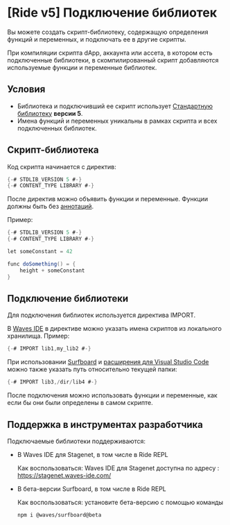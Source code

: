 # [Ride v5] Подключение библиотек

Вы можете создать скрипт-библиотеку, содержащую определения функций и переменных, и подключать ее в другие скрипты.

При компиляции скрипта dApp, аккаунта или ассета, в котором есть подключенные библиотеки, в скомпилированный скрипт добавляются используемые функции и переменные библиотек.

## Условия

* Библиотека и подключивший ее скрипт использует [Стандартную библиотеку](/ru/ride/script/standard-library) **версии 5**.
* Имена функций и переменных уникальны в рамках скрипта и всех подключенных библиотек.

## Скрипт-библиотека

Код скрипта начинается с директив:

```scala
{-# STDLIB_VERSION 5 #-}
{-# CONTENT_TYPE LIBRARY #-}
```

После директив можно объявить функции и переменные. Функции должны быть без [аннотаций](/ru/ride/functions/annotations).

Пример:

```scala
{-# STDLIB_VERSION 5 #-}
{-# CONTENT_TYPE LIBRARY #-}

let someConstant = 42

func doSomething() = {
    height + someConstant
}
```

## Подключение библиотеки

Для подключения библиотек используется директива IMPORT.

В [Waves IDE](/ru/building-apps/smart-contracts/tools/waves-ide) в директиве можно указать имена скриптов из локального хранилища. Пример:

```scala
{-# IMPORT lib1,my_lib2 #-}
```

При использовании [Surfboard](/ru/building-apps/smart-contracts/tools/surfboard) и [расширения для Visual Studio Code](/ru/building-apps/smart-contracts/tools/ride-vscode) можно также указать путь относительно текущей папки:

```scala
{-# IMPORT lib3,/dir/lib4 #-}
```

После подключения можно использовать функции и переменные, как если бы они были определены в самом скрипте.

## Поддержка в инструментах разработчика

Подключаемые библиотеки поддерживаются:

* В Waves IDE для Stagenet, в том числе в Ride REPL

   Как воспользоваться: Waves IDE для Stagenet доступна по адресу : <https://stagenet.waves-ide.com/>

* В бета-версии Surfboard, в том числе в Ride REPL

   Как воспользоваться: установите бета-версию с помощью команды

   ```bash
   npm i @waves/surfboard@beta
   ```
